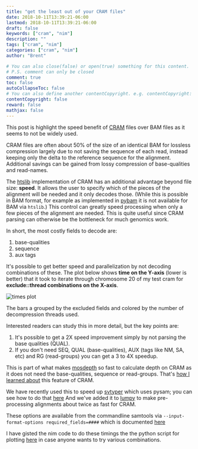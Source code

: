 ```yaml
---
title: "get the least out of your CRAM files"
date: 2018-10-11T13:39:21-06:00
lastmod: 2018-10-11T13:39:21-06:00
draft: false
keywords: ["cram", "nim"]
description: ""
tags: ["cram", "nim"]
categories: ["cram", "nim"]
author: "Brent"

# You can also close(false) or open(true) something for this content.
# P.S. comment can only be closed
comment: true
toc: false
autoCollapseToc: false
# You can also define another contentCopyright. e.g. contentCopyright: "This is another copyright."
contentCopyright: false
reward: false
mathjax: false
---
```


This post is highlight the speed benefit of [CRAM](https://samtools.github.io/hts-specs/CRAMv3.pdf) files over BAM files as it seems
to not be widely used.

CRAM files are often about 50% of the size of an identical BAM for lossless compression largely due to not saving the
sequence of each read, instead keeping only the delta to the reference sequence for the alignment. Additional savings can be gained from
lossy compression of base-qualities and read-names.

The [htslib](htslib.org) implementation of CRAM has an additional advantage beyond file size: **speed**. It allows the user to specify
which of the pieces of the alignment will be needed and it only decodes those. (While this is possible in BAM format, for example as
implemented in [pybam](https://github.com/JohnLonginotto/pybam) it is not available for BAM via `htslib`.) This control can
greatly speed processing when only a few pieces of the alignment are needed. This is quite useful since CRAM parsing can otherwise be
the bottleneck for much genomics work.

In short, the most costly fields to decode are:

1. base-qualities
2. sequence
3. aux tags

It's possible to get better speed and parallelization by not decoding combinations of these. The plot below shows
**time on the Y-axis** (lower is better) that it took to iterate through chromosome 20 of my test cram
for **exclude::thread combinations on the X-axis**.

![times plot](/img/cram_exclude.png)

The bars a grouped by the excluded fields and colored by the number of decompression threads used.

Interested readers can study this in more detail, but the key points are:

1. It's possible to get a 2X speed improvement simply by not parsing the base qualities (QUAL).
2. If you don't need SEQ, QUAL (base-qualities), AUX (tags like NM, SA, etc) and RG (read-groups) you can get a 3 to 4X speedup.

This is part of what makes [mosdepth](https://github.com/brentp/mosdepth) so fast to calculate depth on CRAM as it does not need
the base-qualities, sequence or read-groups. That's [how I learned about](https://github.com/brentp/mosdepth/issues/2) this feature of CRAM.

We have recently used this to speed up [svtyper](https://github.com/hall-lab/svtyper) which uses pysam; you can see how to do that [here](https://github.com/hall-lab/svtyper/commit/b43902c9bb5295d880b2c9fe8f8b29d973b82131#diff-2dee31fbd1190eb77e963360893ea86aR127)
And we've added it to [lumpy](https://github.com/arq5x/lumpy-sv) to make pre-processing alignments about twice as fast for CRAM.

These options are available from the commandline samtools via `--input-format-options required_fields=####` which is documented [here](http://www.htslib.org/doc/samtools.html)


I have gisted the nim code to do these timings the the python script for plotting [here](https://gist.github.com/brentp/213f214dd5677dd447150e62e2e360f5)
in case anyone wants to try various combinations.
